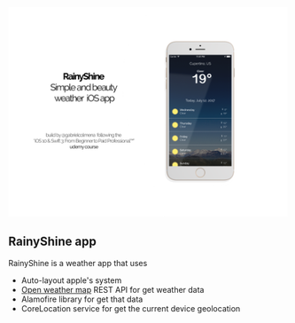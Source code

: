 ![Cover](cover.png)

## RainyShine app ##

RainyShine is a weather app that uses 

* Auto-layout apple's system
* [Open weather map](http://openweathermap.org/) REST API for get weather data
* Alamofire library for get that data
* CoreLocation service for get the current device geolocation 
 